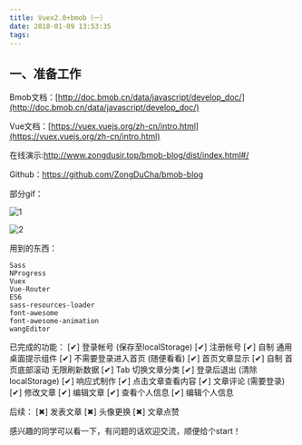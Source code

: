 ```yaml
---
title: Vuex2.0+bmob（一）
date: 2018-01-09 13:53:35
tags:
---
```


## 一、准备工作

Bmob文档：[http://doc.bmob.cn/data/javascript/develop_doc/](http://doc.bmob.cn/data/javascript/develop_doc/)

Vue文档：[https://vuex.vuejs.org/zh-cn/intro.html](https://vuex.vuejs.org/zh-cn/intro.html)

在线演示:http://www.zongdusir.top/bmob-blog/dist/index.html#/

Github：https://github.com/ZongDuCha/bmob-blog

<!-- more -->


部分gif：

![1](bmob-1.gif)

![2](bmob-2.gif)



用到的东西：

```
Sass
NProgress
Vuex
Vue-Router
ES6
sass-resources-loader
font-awesome
font-awesome-animation
wangEditor
```

已完成的功能：
[✔] 登录帐号 (保存至localStorage)
[✔] 注册帐号
[✔] 自制 通用桌面提示组件
[✔] 不需要登录进入首页 (随便看看)
[✔] 首页文章显示
[✔] 自制 首页底部滚动 无限刷新数据
[✔] Tab 切换文章分类
[✔] 登录后退出 (清除localStorage)
[✔] 响应式制作
[✔] 点击文章查看内容
[✔] 文章评论 (需要登录)
[✔] 修改文章
[✔] 编辑文章
[✔] 查看个人信息
[✔] 编辑个人信息

后续：
[✖] 发表文章
[✖] 头像更换
[✖] 文章点赞

感兴趣的同学可以看一下，有问题的话欢迎交流，顺便给个start！